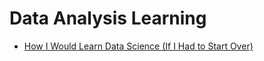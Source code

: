 # Data Analysis Learning 

* [How I Would Learn Data Science (If I Had to Start Over)](https://www.youtube.com/watch?v=4OZip0cgOho&ab_channel=KenJee)
